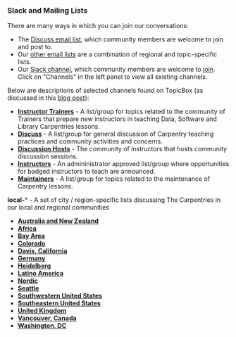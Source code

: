 ### Slack and Mailing Lists

There are many ways in which you can join our conversations:

- The [Discuss email list](http://carpentries.topicbox.com/groups/discuss), which community members are welcome to join and post to.
- Our [other email lists](https://carpentries.org/community/#mailing-lists) are a combination of regional and topic-specific lists.
- Our [Slack channel](https://swcarpentry.slack.com/), which community members are welcome to [join](https://swc-slack-invite.herokuapp.com/).  Click on "Channels" in the left panel to view all existing channels.

Below are descriptions of selected channels found on TopicBox (as discussed in this [blog post](https://carpentries.org/blog/2020/04/channels-to-join-topicbox/)):

- [**Instructor Trainers**](https://carpentries.topicbox.com/groups/trainers) - A list/group for topics related to the community of Trainers that prepare new instructors in teaching Data, Software and Library Carpentries lessons. 
- [**Discuss**](https://carpentries.topicbox.com/groups/discuss) - A list/group for general discussion of Carpentry teaching practices and community activities and concerns. 
- [**Discussion Hosts**](https://carpentries.topicbox.com/groups/discussion-hosts) - The community of instructors that hosts community discussion sessions. 
- [**Instructors**](https://carpentries.topicbox.com/groups/instructors) - An admininistrator approved list/group where opportunities for badged instructors to teach are announced. 
- [**Maintainers**](https://carpentries.topicbox.com/groups/maintainers) - A list/group for topics related to the maintenance of Carpentry lessons. 

**local-*** - A set of city / region-specific lists discussing The Carpentries in our local and regional communities 

- [**Australia and New Zealand**](https://carpentries.topicbox.com/groups/local-aunz)
- [**Africa**](https://carpentries.topicbox.com/groups/local-africa)
- [**Bay Area**](https://carpentries.topicbox.com/groups/local-africa)
- [**Colorado**](https://carpentries.topicbox.com/groups/local-colorado)
- [**Davis, California**](https://carpentries.topicbox.com/groups/local-davis)
- [**Germany**](https://carpentries.topicbox.com/groups/local-germany)
- [**Heidelberg**](https://carpentries.topicbox.com/groups/local-heidelberg)
- [**Latino America**](https://carpentries.topicbox.com/groups/local-latinoamerica)
- [**Nordic**](https://carpentries.topicbox.com/groups/local-nordic)
- [**Seattle**](https://carpentries.topicbox.com/groups/local-seattle)
- [**Southwestern United States**](https://carpentries.topicbox.com/groups/local-swusa)
- [**Southeastern United States**](https://carpentries.topicbox.com/groups/local-libcarpentry-southeast-u)
- [**United Kingdom**](https://carpentries.topicbox.com/groups/local-uk)
- [**Vancouver, Canada**](https://carpentries.topicbox.com/groups/local-vancouver)
- [**Washington, DC**](https://carpentries.topicbox.com/groups/local-dc)

